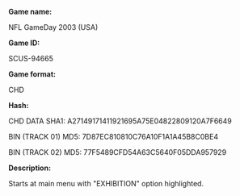 **Game name:**

NFL GameDay 2003 (USA)

**Game ID:**

SCUS-94665

**Game format:**

CHD

**Hash:**

CHD DATA SHA1: A27149171411921695A75E04822809120A7F6649

BIN (TRACK 01) MD5: 7D87EC810810C76A10F1A1A45B8C0BE4

BIN (TRACK 02) MD5: 77F5489CFD54A63C5640F05DDA957929

**Description:**

Starts at main menu with "EXHIBITION" option highlighted.